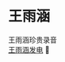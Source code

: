 # 王雨涵
王雨涵珍贵录音  
[王雨涵发电](https://github.com/user-attachments/assets/2c2e1c8e-147c-4e82-9e59-e2478c90ea1a)
🤣
